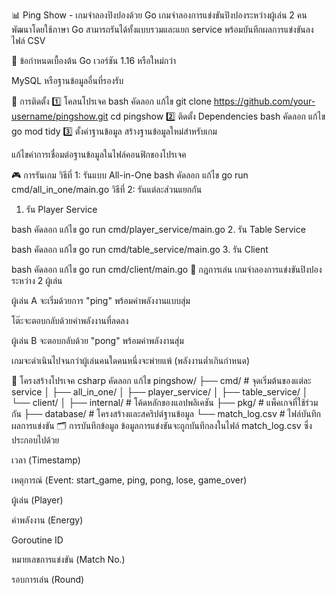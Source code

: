 📊 Ping Show - เกมจำลองปิงปองด้วย Go
เกมจำลองการแข่งขันปิงปองระหว่างผู้เล่น 2 คน พัฒนาโดยใช้ภาษา Go สามารถรันได้ทั้งแบบรวมและแยก service พร้อมบันทึกผลการแข่งขันลงไฟล์ CSV

📝 ข้อกำหนดเบื้องต้น
Go เวอร์ชัน 1.16 หรือใหม่กว่า

MySQL หรือฐานข้อมูลอื่นที่รองรับ

🚀 การติดตั้ง
1️⃣ โคลนโปรเจค
bash
คัดลอก
แก้ไข
git clone https://github.com/your-username/pingshow.git
cd pingshow
2️⃣ ติดตั้ง Dependencies
bash
คัดลอก
แก้ไข
go mod tidy
3️⃣ ตั้งค่าฐานข้อมูล
สร้างฐานข้อมูลใหม่สำหรับเกม

แก้ไขค่าการเชื่อมต่อฐานข้อมูลในไฟล์คอนฟิกของโปรเจค

🎮 การรันเกม
วิธีที่ 1: รันแบบ All-in-One
bash
คัดลอก
แก้ไข
go run cmd/all_in_one/main.go
วิธีที่ 2: รันแต่ละส่วนแยกกัน
1. รัน Player Service

bash
คัดลอก
แก้ไข
go run cmd/player_service/main.go
2. รัน Table Service

bash
คัดลอก
แก้ไข
go run cmd/table_service/main.go
3. รัน Client

bash
คัดลอก
แก้ไข
go run cmd/client/main.go
📖 กฎการเล่น
เกมจำลองการแข่งขันปิงปองระหว่าง 2 ผู้เล่น

ผู้เล่น A จะเริ่มด้วยการ "ping" พร้อมค่าพลังงานแบบสุ่ม

โต๊ะจะตอบกลับด้วยค่าพลังงานที่ลดลง

ผู้เล่น B จะตอบกลับด้วย "pong" พร้อมค่าพลังงานสุ่ม

เกมจะดำเนินไปจนกว่าผู้เล่นคนใดคนหนึ่งจะพ่ายแพ้ (พลังงานต่ำเกินกำหนด)

📁 โครงสร้างโปรเจค
csharp
คัดลอก
แก้ไข
pingshow/
├── cmd/           # จุดเริ่มต้นของแต่ละ service
│   ├── all_in_one/
│   ├── player_service/
│   ├── table_service/
│   └── client/
│
├── internal/      # โค้ดหลักของแอปพลิเคชัน
├── pkg/           # แพ็คเกจที่ใช้ร่วมกัน
├── database/      # โครงสร้างและสคริปต์ฐานข้อมูล
└── match_log.csv  # ไฟล์บันทึกผลการแข่งขัน
🗂️ การบันทึกข้อมูล
ข้อมูลการแข่งขันจะถูกบันทึกลงในไฟล์ match_log.csv ซึ่งประกอบไปด้วย

เวลา (Timestamp)

เหตุการณ์ (Event: start_game, ping, pong, lose, game_over)

ผู้เล่น (Player)

ค่าพลังงาน (Energy)

Goroutine ID

หมายเลขการแข่งขัน (Match No.)

รอบการเล่น (Round)

